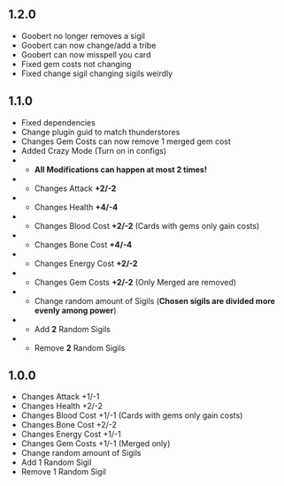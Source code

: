 ## 1.2.0
- Goobert no longer removes a sigil
- Goobert can now change/add a tribe
- Goobert can now misspell you card
- Fixed gem costs not changing
- Fixed change sigil changing sigils weirdly

## 1.1.0
- Fixed dependencies
- Change plugin guid to match thunderstores
- Changes Gem Costs can now remove 1 merged gem cost
- Added Crazy Mode (Turn on in configs)
- - **All Modifications can happen at most 2 times!**
- - Changes Attack **+2/-2**
- - Changes Health **+4/-4**
- - Changes Blood Cost **+2/-2** (Cards with gems only gain costs)
- - Changes Bone Cost **+4/-4**
- - Changes Energy Cost **+2/-2**
- - Changes Gem Costs **+2/-2** (Only Merged are removed)
- - Change random amount of Sigils (**Chosen sigils are divided more evenly among power**)
- - Add **2** Random Sigils
- - Remove **2** Random Sigils

## 1.0.0
- Changes Attack +1/-1
- Changes Health +2/-2
- Changes Blood Cost +1/-1 (Cards with gems only gain costs)
- Changes Bone Cost +2/-2
- Changes Energy Cost +1/-1
- Changes Gem Costs +1/-1 (Merged only)
- Change random amount of Sigils
- Add 1 Random Sigil
- Remove 1 Random Sigil